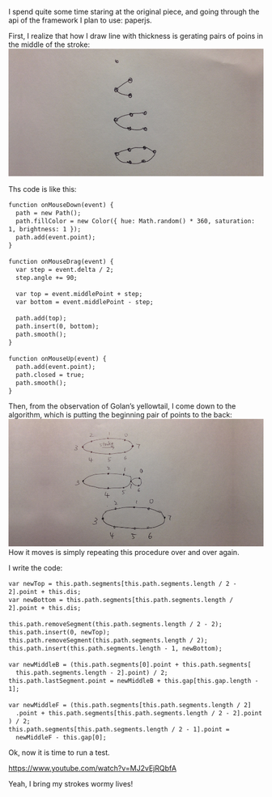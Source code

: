 I spend quite some time staring at the original piece, and going through the api of the framework I plan to use: paperjs.

First, I realize that how I draw line with thickness is gerating pairs of poins in the middle of the stroke:
![Points](../project_images/points.jpg?raw=true "Points")

Ths code is like this:
```
function onMouseDown(event) {
  path = new Path();
  path.fillColor = new Color({ hue: Math.random() * 360, saturation: 1, brightness: 1 });
  path.add(event.point);
}

function onMouseDrag(event) {
  var step = event.delta / 2;
  step.angle += 90;

  var top = event.middlePoint + step;
  var bottom = event.middlePoint - step;

  path.add(top);
  path.insert(0, bottom);
  path.smooth();
}

function onMouseUp(event) {
  path.add(event.point);
  path.closed = true;
  path.smooth();
}

```


Then, from the observation of Golan’s yellowtail,  I come down to the algorithm, which is putting the beginning pair of points to the back:
![Crawl](../project_images/crawl.jpg?raw=true "Crawl")
How it moves is simply repeating this procedure over and over again.

I write the code:
```
var newTop = this.path.segments[this.path.segments.length / 2 - 2].point + this.dis;
var newBottom = this.path.segments[this.path.segments.length / 2].point + this.dis;

this.path.removeSegment(this.path.segments.length / 2 - 2);
this.path.insert(0, newTop);
this.path.removeSegment(this.path.segments.length / 2);
this.path.insert(this.path.segments.length - 1, newBottom);

var newMiddleB = (this.path.segments[0].point + this.path.segments[
  this.path.segments.length - 2].point) / 2;
this.path.lastSegment.point = newMiddleB + this.gap[this.gap.length - 1];

var newMiddleF = (this.path.segments[this.path.segments.length / 2]
  .point + this.path.segments[this.path.segments.length / 2 - 2].point
) / 2;
this.path.segments[this.path.segments.length / 2 - 1].point =
  newMiddleF - this.gap[0];

```

Ok, now it is time to run a test.

https://www.youtube.com/watch?v=MJ2vEjRQbfA

Yeah, I bring my strokes wormy lives!
